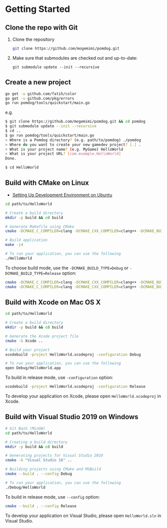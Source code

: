 # Getting Started

## Clone the repo with Git

1. Clone the repository

    ```sh
    git clone https://github.com/mogemimi/pomdog.git
    ```

2. Make sure that submodules are checked out and up-to-date:

    ```shell
    git submodule update --init --recursive
    ```

## Create a new project

```sh
go get -u github.com/fatih/color
go get -u github.com/pkg/errors
go run pomdog/tools/quickstart/main.go
```

e.g.

```sh
$ git clone https://github.com/mogemimi/pomdog.git && cd pomdog
$ git submodule update --init --recursive
$ cd ..
$ go run pomdog/tools/quickstart/main.go
> Where is a Pomdog directory? (e.g. path/to/pomdog) ./pomdog
> Where do you want to create your new gamedev project? [.] .
> What is your project name? (e.g. MyGame) HelloWorld
> What is your project URL? [com.example.HelloWorld]
Done.

$ cd HelloWorld
```

## Build with CMake on Linux

* [Setting Up Development Environment on Ubuntu](Setting-Up-Development-Environment-on-Ubuntu.md)

```sh
cd path/to/HelloWorld

# Create a build directory
mkdir -p build && cd build

# Generate Makefile using CMake
cmake -DCMAKE_C_COMPILER=clang -DCMAKE_CXX_COMPILER=clang++ -DCMAKE_BUILD_TYPE=Debug ..

# Build application
make -j4

# To run your application, you can use the following
./HelloWorld
```

To choose build mode, use the `-DCMAKE_BUILD_TYPE=Debug` or `-DCMAKE_BUILD_TYPE=Release` option:

```sh
cmake -DCMAKE_C_COMPILER=clang -DCMAKE_CXX_COMPILER=clang++ -DCMAKE_BUILD_TYPE=Debug ..
cmake -DCMAKE_C_COMPILER=clang -DCMAKE_CXX_COMPILER=clang++ -DCMAKE_BUILD_TYPE=Release ..
```

## Build with Xcode on Mac OS X

```sh
cd path/to/HelloWorld

# Create a build directory
mkdir -p build && cd build

# Generate the Xcode project file
cmake -G Xcode ..

# Build your project
xcodebuild -project HelloWorld.xcodeproj -configuration Debug

# To run your application, you can use the following
open Debug/HelloWorld.app
```

To build in release mode, use `-configuration` option:

```sh
xcodebuild -project HelloWorld.xcodeproj -configuration Release
```

To develop your application on Xcode, please open `HelloWorld.xcodeproj` in Xcode.

## Build with Visual Studio 2019 on Windows

```sh
# Git Bash (MinGW)
cd path/to/HelloWorld

# Creating a build directory
mkdir -p build && cd build

# Generating projects for Visual Studio 2019
cmake -G "Visual Studio 16" ..

# Building projects using CMake and MSBuild
cmake --build . --config Debug

# To run your application, you can use the following
./Debug/HelloWorld
```

To build in release mode, use `--config` option:

```sh
cmake --build . --config Release
```

To develop your application on Visual Studio, please open `HelloWorld.sln` in Visual Studio.
